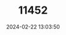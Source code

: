 ---
title: "11452"
category: "Leiopelma hochstetteri"
draft: false
date: 2024-02-22 13:03:50
languages:
  English: ["Hochstetter's Frog", "Hochstetter's New Zealand Frog"]
  Maori: ["Pepeke"]
---